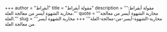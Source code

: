 +++
author = "أبقراط"
title = "مقولة أبقراط"
description = '''مقولة أبقراط: محاربة الشهوة أيسر من معالجة العلة.'''
quote = '''محاربة الشهوة أيسر من معالجة العلة.'''
slug = '''محاربة-الشهوة-أيسر-من-معالجة-العلة'''
+++
محاربة الشهوة أيسر من معالجة العلة.
